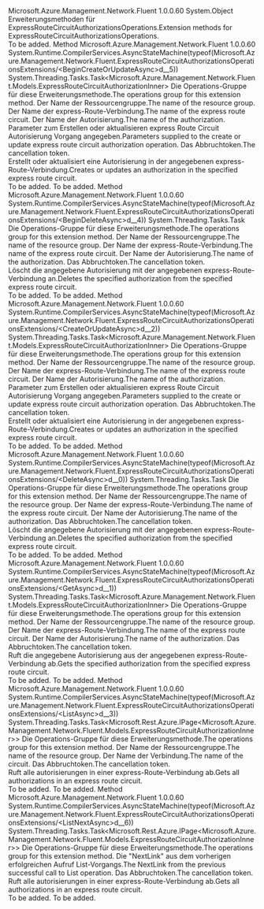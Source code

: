 <Type Name="ExpressRouteCircuitAuthorizationsOperationsExtensions" FullName="Microsoft.Azure.Management.Network.Fluent.ExpressRouteCircuitAuthorizationsOperationsExtensions">
  <TypeSignature Language="C#" Value="public static class ExpressRouteCircuitAuthorizationsOperationsExtensions" />
  <TypeSignature Language="ILAsm" Value=".class public auto ansi abstract sealed beforefieldinit ExpressRouteCircuitAuthorizationsOperationsExtensions extends System.Object" />
  <TypeSignature Language="DocId" Value="T:Microsoft.Azure.Management.Network.Fluent.ExpressRouteCircuitAuthorizationsOperationsExtensions" />
  <TypeSignature Language="VB.NET" Value="Public Module ExpressRouteCircuitAuthorizationsOperationsExtensions" />
  <TypeSignature Language="F#" Value="type ExpressRouteCircuitAuthorizationsOperationsExtensions = class" />
  <AssemblyInfo>
    <AssemblyName>Microsoft.Azure.Management.Network.Fluent</AssemblyName>
    <AssemblyVersion>1.0.0.60</AssemblyVersion>
  </AssemblyInfo>
  <Base>
    <BaseTypeName>System.Object</BaseTypeName>
  </Base>
  <Interfaces />
  <Docs>
    <summary>
            <span data-ttu-id="23b86-101">Erweiterungsmethoden für ExpressRouteCircuitAuthorizationsOperations.</span><span class="sxs-lookup"><span data-stu-id="23b86-101">Extension methods for ExpressRouteCircuitAuthorizationsOperations.</span></span>
            </summary>
    <remarks>To be added.</remarks>
  </Docs>
  <Members>
    <Member MemberName="BeginCreateOrUpdateAsync">
      <MemberSignature Language="C#" Value="public static System.Threading.Tasks.Task&lt;Microsoft.Azure.Management.Network.Fluent.Models.ExpressRouteCircuitAuthorizationInner&gt; BeginCreateOrUpdateAsync (this Microsoft.Azure.Management.Network.Fluent.IExpressRouteCircuitAuthorizationsOperations operations, string resourceGroupName, string circuitName, string authorizationName, Microsoft.Azure.Management.Network.Fluent.Models.ExpressRouteCircuitAuthorizationInner authorizationParameters, System.Threading.CancellationToken cancellationToken = null);" />
      <MemberSignature Language="ILAsm" Value=".method public static hidebysig class System.Threading.Tasks.Task`1&lt;class Microsoft.Azure.Management.Network.Fluent.Models.ExpressRouteCircuitAuthorizationInner&gt; BeginCreateOrUpdateAsync(class Microsoft.Azure.Management.Network.Fluent.IExpressRouteCircuitAuthorizationsOperations operations, string resourceGroupName, string circuitName, string authorizationName, class Microsoft.Azure.Management.Network.Fluent.Models.ExpressRouteCircuitAuthorizationInner authorizationParameters, valuetype System.Threading.CancellationToken cancellationToken) cil managed" />
      <MemberSignature Language="DocId" Value="M:Microsoft.Azure.Management.Network.Fluent.ExpressRouteCircuitAuthorizationsOperationsExtensions.BeginCreateOrUpdateAsync(Microsoft.Azure.Management.Network.Fluent.IExpressRouteCircuitAuthorizationsOperations,System.String,System.String,System.String,Microsoft.Azure.Management.Network.Fluent.Models.ExpressRouteCircuitAuthorizationInner,System.Threading.CancellationToken)" />
      <MemberSignature Language="F#" Value="static member BeginCreateOrUpdateAsync : Microsoft.Azure.Management.Network.Fluent.IExpressRouteCircuitAuthorizationsOperations * string * string * string * Microsoft.Azure.Management.Network.Fluent.Models.ExpressRouteCircuitAuthorizationInner * System.Threading.CancellationToken -&gt; System.Threading.Tasks.Task&lt;Microsoft.Azure.Management.Network.Fluent.Models.ExpressRouteCircuitAuthorizationInner&gt;" Usage="Microsoft.Azure.Management.Network.Fluent.ExpressRouteCircuitAuthorizationsOperationsExtensions.BeginCreateOrUpdateAsync (operations, resourceGroupName, circuitName, authorizationName, authorizationParameters, cancellationToken)" />
      <MemberType>Method</MemberType>
      <AssemblyInfo>
        <AssemblyName>Microsoft.Azure.Management.Network.Fluent</AssemblyName>
        <AssemblyVersion>1.0.0.60</AssemblyVersion>
      </AssemblyInfo>
      <Attributes>
        <Attribute>
          <AttributeName>System.Runtime.CompilerServices.AsyncStateMachine(typeof(Microsoft.Azure.Management.Network.Fluent.ExpressRouteCircuitAuthorizationsOperationsExtensions/&lt;BeginCreateOrUpdateAsync&gt;d__5))</AttributeName>
        </Attribute>
      </Attributes>
      <ReturnValue>
        <ReturnType>System.Threading.Tasks.Task&lt;Microsoft.Azure.Management.Network.Fluent.Models.ExpressRouteCircuitAuthorizationInner&gt;</ReturnType>
      </ReturnValue>
      <Parameters>
        <Parameter Name="operations" Type="Microsoft.Azure.Management.Network.Fluent.IExpressRouteCircuitAuthorizationsOperations" RefType="this" />
        <Parameter Name="resourceGroupName" Type="System.String" />
        <Parameter Name="circuitName" Type="System.String" />
        <Parameter Name="authorizationName" Type="System.String" />
        <Parameter Name="authorizationParameters" Type="Microsoft.Azure.Management.Network.Fluent.Models.ExpressRouteCircuitAuthorizationInner" />
        <Parameter Name="cancellationToken" Type="System.Threading.CancellationToken" />
      </Parameters>
      <Docs>
        <param name="operations">
            <span data-ttu-id="23b86-102">Die Operations-Gruppe für diese Erweiterungsmethode.</span><span class="sxs-lookup"><span data-stu-id="23b86-102">The operations group for this extension method.</span></span>
            </param>
        <param name="resourceGroupName">
            <span data-ttu-id="23b86-103">Der Name der Ressourcengruppe.</span><span class="sxs-lookup"><span data-stu-id="23b86-103">The name of the resource group.</span></span>
            </param>
        <param name="circuitName">
            <span data-ttu-id="23b86-104">Der Name der express-Route-Verbindung.</span><span class="sxs-lookup"><span data-stu-id="23b86-104">The name of the express route circuit.</span></span>
            </param>
        <param name="authorizationName">
            <span data-ttu-id="23b86-105">Der Name der Autorisierung.</span><span class="sxs-lookup"><span data-stu-id="23b86-105">The name of the authorization.</span></span>
            </param>
        <param name="authorizationParameters">
            <span data-ttu-id="23b86-106">Parameter zum Erstellen oder aktualisieren express Route Circuit Autorisierung Vorgang angegeben.</span><span class="sxs-lookup"><span data-stu-id="23b86-106">Parameters supplied to the create or update express route circuit authorization operation.</span></span>
            </param>
        <param name="cancellationToken">
            <span data-ttu-id="23b86-107">Das Abbruchtoken.</span><span class="sxs-lookup"><span data-stu-id="23b86-107">The cancellation token.</span></span>
            </param>
        <summary>
            <span data-ttu-id="23b86-108">Erstellt oder aktualisiert eine Autorisierung in der angegebenen express-Route-Verbindung.</span><span class="sxs-lookup"><span data-stu-id="23b86-108">Creates or updates an authorization in the specified express route circuit.</span></span>
            </summary>
        <returns>To be added.</returns>
        <remarks>To be added.</remarks>
      </Docs>
    </Member>
    <Member MemberName="BeginDeleteAsync">
      <MemberSignature Language="C#" Value="public static System.Threading.Tasks.Task BeginDeleteAsync (this Microsoft.Azure.Management.Network.Fluent.IExpressRouteCircuitAuthorizationsOperations operations, string resourceGroupName, string circuitName, string authorizationName, System.Threading.CancellationToken cancellationToken = null);" />
      <MemberSignature Language="ILAsm" Value=".method public static hidebysig class System.Threading.Tasks.Task BeginDeleteAsync(class Microsoft.Azure.Management.Network.Fluent.IExpressRouteCircuitAuthorizationsOperations operations, string resourceGroupName, string circuitName, string authorizationName, valuetype System.Threading.CancellationToken cancellationToken) cil managed" />
      <MemberSignature Language="DocId" Value="M:Microsoft.Azure.Management.Network.Fluent.ExpressRouteCircuitAuthorizationsOperationsExtensions.BeginDeleteAsync(Microsoft.Azure.Management.Network.Fluent.IExpressRouteCircuitAuthorizationsOperations,System.String,System.String,System.String,System.Threading.CancellationToken)" />
      <MemberSignature Language="F#" Value="static member BeginDeleteAsync : Microsoft.Azure.Management.Network.Fluent.IExpressRouteCircuitAuthorizationsOperations * string * string * string * System.Threading.CancellationToken -&gt; System.Threading.Tasks.Task" Usage="Microsoft.Azure.Management.Network.Fluent.ExpressRouteCircuitAuthorizationsOperationsExtensions.BeginDeleteAsync (operations, resourceGroupName, circuitName, authorizationName, cancellationToken)" />
      <MemberType>Method</MemberType>
      <AssemblyInfo>
        <AssemblyName>Microsoft.Azure.Management.Network.Fluent</AssemblyName>
        <AssemblyVersion>1.0.0.60</AssemblyVersion>
      </AssemblyInfo>
      <Attributes>
        <Attribute>
          <AttributeName>System.Runtime.CompilerServices.AsyncStateMachine(typeof(Microsoft.Azure.Management.Network.Fluent.ExpressRouteCircuitAuthorizationsOperationsExtensions/&lt;BeginDeleteAsync&gt;d__4))</AttributeName>
        </Attribute>
      </Attributes>
      <ReturnValue>
        <ReturnType>System.Threading.Tasks.Task</ReturnType>
      </ReturnValue>
      <Parameters>
        <Parameter Name="operations" Type="Microsoft.Azure.Management.Network.Fluent.IExpressRouteCircuitAuthorizationsOperations" RefType="this" />
        <Parameter Name="resourceGroupName" Type="System.String" />
        <Parameter Name="circuitName" Type="System.String" />
        <Parameter Name="authorizationName" Type="System.String" />
        <Parameter Name="cancellationToken" Type="System.Threading.CancellationToken" />
      </Parameters>
      <Docs>
        <param name="operations">
            <span data-ttu-id="23b86-109">Die Operations-Gruppe für diese Erweiterungsmethode.</span><span class="sxs-lookup"><span data-stu-id="23b86-109">The operations group for this extension method.</span></span>
            </param>
        <param name="resourceGroupName">
            <span data-ttu-id="23b86-110">Der Name der Ressourcengruppe.</span><span class="sxs-lookup"><span data-stu-id="23b86-110">The name of the resource group.</span></span>
            </param>
        <param name="circuitName">
            <span data-ttu-id="23b86-111">Der Name der express-Route-Verbindung.</span><span class="sxs-lookup"><span data-stu-id="23b86-111">The name of the express route circuit.</span></span>
            </param>
        <param name="authorizationName">
            <span data-ttu-id="23b86-112">Der Name der Autorisierung.</span><span class="sxs-lookup"><span data-stu-id="23b86-112">The name of the authorization.</span></span>
            </param>
        <param name="cancellationToken">
            <span data-ttu-id="23b86-113">Das Abbruchtoken.</span><span class="sxs-lookup"><span data-stu-id="23b86-113">The cancellation token.</span></span>
            </param>
        <summary>
            <span data-ttu-id="23b86-114">Löscht die angegebene Autorisierung mit der angegebenen express-Route-Verbindung an.</span><span class="sxs-lookup"><span data-stu-id="23b86-114">Deletes the specified authorization from the specified express route circuit.</span></span>
            </summary>
        <returns>To be added.</returns>
        <remarks>To be added.</remarks>
      </Docs>
    </Member>
    <Member MemberName="CreateOrUpdateAsync">
      <MemberSignature Language="C#" Value="public static System.Threading.Tasks.Task&lt;Microsoft.Azure.Management.Network.Fluent.Models.ExpressRouteCircuitAuthorizationInner&gt; CreateOrUpdateAsync (this Microsoft.Azure.Management.Network.Fluent.IExpressRouteCircuitAuthorizationsOperations operations, string resourceGroupName, string circuitName, string authorizationName, Microsoft.Azure.Management.Network.Fluent.Models.ExpressRouteCircuitAuthorizationInner authorizationParameters, System.Threading.CancellationToken cancellationToken = null);" />
      <MemberSignature Language="ILAsm" Value=".method public static hidebysig class System.Threading.Tasks.Task`1&lt;class Microsoft.Azure.Management.Network.Fluent.Models.ExpressRouteCircuitAuthorizationInner&gt; CreateOrUpdateAsync(class Microsoft.Azure.Management.Network.Fluent.IExpressRouteCircuitAuthorizationsOperations operations, string resourceGroupName, string circuitName, string authorizationName, class Microsoft.Azure.Management.Network.Fluent.Models.ExpressRouteCircuitAuthorizationInner authorizationParameters, valuetype System.Threading.CancellationToken cancellationToken) cil managed" />
      <MemberSignature Language="DocId" Value="M:Microsoft.Azure.Management.Network.Fluent.ExpressRouteCircuitAuthorizationsOperationsExtensions.CreateOrUpdateAsync(Microsoft.Azure.Management.Network.Fluent.IExpressRouteCircuitAuthorizationsOperations,System.String,System.String,System.String,Microsoft.Azure.Management.Network.Fluent.Models.ExpressRouteCircuitAuthorizationInner,System.Threading.CancellationToken)" />
      <MemberSignature Language="F#" Value="static member CreateOrUpdateAsync : Microsoft.Azure.Management.Network.Fluent.IExpressRouteCircuitAuthorizationsOperations * string * string * string * Microsoft.Azure.Management.Network.Fluent.Models.ExpressRouteCircuitAuthorizationInner * System.Threading.CancellationToken -&gt; System.Threading.Tasks.Task&lt;Microsoft.Azure.Management.Network.Fluent.Models.ExpressRouteCircuitAuthorizationInner&gt;" Usage="Microsoft.Azure.Management.Network.Fluent.ExpressRouteCircuitAuthorizationsOperationsExtensions.CreateOrUpdateAsync (operations, resourceGroupName, circuitName, authorizationName, authorizationParameters, cancellationToken)" />
      <MemberType>Method</MemberType>
      <AssemblyInfo>
        <AssemblyName>Microsoft.Azure.Management.Network.Fluent</AssemblyName>
        <AssemblyVersion>1.0.0.60</AssemblyVersion>
      </AssemblyInfo>
      <Attributes>
        <Attribute>
          <AttributeName>System.Runtime.CompilerServices.AsyncStateMachine(typeof(Microsoft.Azure.Management.Network.Fluent.ExpressRouteCircuitAuthorizationsOperationsExtensions/&lt;CreateOrUpdateAsync&gt;d__2))</AttributeName>
        </Attribute>
      </Attributes>
      <ReturnValue>
        <ReturnType>System.Threading.Tasks.Task&lt;Microsoft.Azure.Management.Network.Fluent.Models.ExpressRouteCircuitAuthorizationInner&gt;</ReturnType>
      </ReturnValue>
      <Parameters>
        <Parameter Name="operations" Type="Microsoft.Azure.Management.Network.Fluent.IExpressRouteCircuitAuthorizationsOperations" RefType="this" />
        <Parameter Name="resourceGroupName" Type="System.String" />
        <Parameter Name="circuitName" Type="System.String" />
        <Parameter Name="authorizationName" Type="System.String" />
        <Parameter Name="authorizationParameters" Type="Microsoft.Azure.Management.Network.Fluent.Models.ExpressRouteCircuitAuthorizationInner" />
        <Parameter Name="cancellationToken" Type="System.Threading.CancellationToken" />
      </Parameters>
      <Docs>
        <param name="operations">
            <span data-ttu-id="23b86-115">Die Operations-Gruppe für diese Erweiterungsmethode.</span><span class="sxs-lookup"><span data-stu-id="23b86-115">The operations group for this extension method.</span></span>
            </param>
        <param name="resourceGroupName">
            <span data-ttu-id="23b86-116">Der Name der Ressourcengruppe.</span><span class="sxs-lookup"><span data-stu-id="23b86-116">The name of the resource group.</span></span>
            </param>
        <param name="circuitName">
            <span data-ttu-id="23b86-117">Der Name der express-Route-Verbindung.</span><span class="sxs-lookup"><span data-stu-id="23b86-117">The name of the express route circuit.</span></span>
            </param>
        <param name="authorizationName">
            <span data-ttu-id="23b86-118">Der Name der Autorisierung.</span><span class="sxs-lookup"><span data-stu-id="23b86-118">The name of the authorization.</span></span>
            </param>
        <param name="authorizationParameters">
            <span data-ttu-id="23b86-119">Parameter zum Erstellen oder aktualisieren express Route Circuit Autorisierung Vorgang angegeben.</span><span class="sxs-lookup"><span data-stu-id="23b86-119">Parameters supplied to the create or update express route circuit authorization operation.</span></span>
            </param>
        <param name="cancellationToken">
            <span data-ttu-id="23b86-120">Das Abbruchtoken.</span><span class="sxs-lookup"><span data-stu-id="23b86-120">The cancellation token.</span></span>
            </param>
        <summary>
            <span data-ttu-id="23b86-121">Erstellt oder aktualisiert eine Autorisierung in der angegebenen express-Route-Verbindung.</span><span class="sxs-lookup"><span data-stu-id="23b86-121">Creates or updates an authorization in the specified express route circuit.</span></span>
            </summary>
        <returns>To be added.</returns>
        <remarks>To be added.</remarks>
      </Docs>
    </Member>
    <Member MemberName="DeleteAsync">
      <MemberSignature Language="C#" Value="public static System.Threading.Tasks.Task DeleteAsync (this Microsoft.Azure.Management.Network.Fluent.IExpressRouteCircuitAuthorizationsOperations operations, string resourceGroupName, string circuitName, string authorizationName, System.Threading.CancellationToken cancellationToken = null);" />
      <MemberSignature Language="ILAsm" Value=".method public static hidebysig class System.Threading.Tasks.Task DeleteAsync(class Microsoft.Azure.Management.Network.Fluent.IExpressRouteCircuitAuthorizationsOperations operations, string resourceGroupName, string circuitName, string authorizationName, valuetype System.Threading.CancellationToken cancellationToken) cil managed" />
      <MemberSignature Language="DocId" Value="M:Microsoft.Azure.Management.Network.Fluent.ExpressRouteCircuitAuthorizationsOperationsExtensions.DeleteAsync(Microsoft.Azure.Management.Network.Fluent.IExpressRouteCircuitAuthorizationsOperations,System.String,System.String,System.String,System.Threading.CancellationToken)" />
      <MemberSignature Language="F#" Value="static member DeleteAsync : Microsoft.Azure.Management.Network.Fluent.IExpressRouteCircuitAuthorizationsOperations * string * string * string * System.Threading.CancellationToken -&gt; System.Threading.Tasks.Task" Usage="Microsoft.Azure.Management.Network.Fluent.ExpressRouteCircuitAuthorizationsOperationsExtensions.DeleteAsync (operations, resourceGroupName, circuitName, authorizationName, cancellationToken)" />
      <MemberType>Method</MemberType>
      <AssemblyInfo>
        <AssemblyName>Microsoft.Azure.Management.Network.Fluent</AssemblyName>
        <AssemblyVersion>1.0.0.60</AssemblyVersion>
      </AssemblyInfo>
      <Attributes>
        <Attribute>
          <AttributeName>System.Runtime.CompilerServices.AsyncStateMachine(typeof(Microsoft.Azure.Management.Network.Fluent.ExpressRouteCircuitAuthorizationsOperationsExtensions/&lt;DeleteAsync&gt;d__0))</AttributeName>
        </Attribute>
      </Attributes>
      <ReturnValue>
        <ReturnType>System.Threading.Tasks.Task</ReturnType>
      </ReturnValue>
      <Parameters>
        <Parameter Name="operations" Type="Microsoft.Azure.Management.Network.Fluent.IExpressRouteCircuitAuthorizationsOperations" RefType="this" />
        <Parameter Name="resourceGroupName" Type="System.String" />
        <Parameter Name="circuitName" Type="System.String" />
        <Parameter Name="authorizationName" Type="System.String" />
        <Parameter Name="cancellationToken" Type="System.Threading.CancellationToken" />
      </Parameters>
      <Docs>
        <param name="operations">
            <span data-ttu-id="23b86-122">Die Operations-Gruppe für diese Erweiterungsmethode.</span><span class="sxs-lookup"><span data-stu-id="23b86-122">The operations group for this extension method.</span></span>
            </param>
        <param name="resourceGroupName">
            <span data-ttu-id="23b86-123">Der Name der Ressourcengruppe.</span><span class="sxs-lookup"><span data-stu-id="23b86-123">The name of the resource group.</span></span>
            </param>
        <param name="circuitName">
            <span data-ttu-id="23b86-124">Der Name der express-Route-Verbindung.</span><span class="sxs-lookup"><span data-stu-id="23b86-124">The name of the express route circuit.</span></span>
            </param>
        <param name="authorizationName">
            <span data-ttu-id="23b86-125">Der Name der Autorisierung.</span><span class="sxs-lookup"><span data-stu-id="23b86-125">The name of the authorization.</span></span>
            </param>
        <param name="cancellationToken">
            <span data-ttu-id="23b86-126">Das Abbruchtoken.</span><span class="sxs-lookup"><span data-stu-id="23b86-126">The cancellation token.</span></span>
            </param>
        <summary>
            <span data-ttu-id="23b86-127">Löscht die angegebene Autorisierung mit der angegebenen express-Route-Verbindung an.</span><span class="sxs-lookup"><span data-stu-id="23b86-127">Deletes the specified authorization from the specified express route circuit.</span></span>
            </summary>
        <returns>To be added.</returns>
        <remarks>To be added.</remarks>
      </Docs>
    </Member>
    <Member MemberName="GetAsync">
      <MemberSignature Language="C#" Value="public static System.Threading.Tasks.Task&lt;Microsoft.Azure.Management.Network.Fluent.Models.ExpressRouteCircuitAuthorizationInner&gt; GetAsync (this Microsoft.Azure.Management.Network.Fluent.IExpressRouteCircuitAuthorizationsOperations operations, string resourceGroupName, string circuitName, string authorizationName, System.Threading.CancellationToken cancellationToken = null);" />
      <MemberSignature Language="ILAsm" Value=".method public static hidebysig class System.Threading.Tasks.Task`1&lt;class Microsoft.Azure.Management.Network.Fluent.Models.ExpressRouteCircuitAuthorizationInner&gt; GetAsync(class Microsoft.Azure.Management.Network.Fluent.IExpressRouteCircuitAuthorizationsOperations operations, string resourceGroupName, string circuitName, string authorizationName, valuetype System.Threading.CancellationToken cancellationToken) cil managed" />
      <MemberSignature Language="DocId" Value="M:Microsoft.Azure.Management.Network.Fluent.ExpressRouteCircuitAuthorizationsOperationsExtensions.GetAsync(Microsoft.Azure.Management.Network.Fluent.IExpressRouteCircuitAuthorizationsOperations,System.String,System.String,System.String,System.Threading.CancellationToken)" />
      <MemberSignature Language="F#" Value="static member GetAsync : Microsoft.Azure.Management.Network.Fluent.IExpressRouteCircuitAuthorizationsOperations * string * string * string * System.Threading.CancellationToken -&gt; System.Threading.Tasks.Task&lt;Microsoft.Azure.Management.Network.Fluent.Models.ExpressRouteCircuitAuthorizationInner&gt;" Usage="Microsoft.Azure.Management.Network.Fluent.ExpressRouteCircuitAuthorizationsOperationsExtensions.GetAsync (operations, resourceGroupName, circuitName, authorizationName, cancellationToken)" />
      <MemberType>Method</MemberType>
      <AssemblyInfo>
        <AssemblyName>Microsoft.Azure.Management.Network.Fluent</AssemblyName>
        <AssemblyVersion>1.0.0.60</AssemblyVersion>
      </AssemblyInfo>
      <Attributes>
        <Attribute>
          <AttributeName>System.Runtime.CompilerServices.AsyncStateMachine(typeof(Microsoft.Azure.Management.Network.Fluent.ExpressRouteCircuitAuthorizationsOperationsExtensions/&lt;GetAsync&gt;d__1))</AttributeName>
        </Attribute>
      </Attributes>
      <ReturnValue>
        <ReturnType>System.Threading.Tasks.Task&lt;Microsoft.Azure.Management.Network.Fluent.Models.ExpressRouteCircuitAuthorizationInner&gt;</ReturnType>
      </ReturnValue>
      <Parameters>
        <Parameter Name="operations" Type="Microsoft.Azure.Management.Network.Fluent.IExpressRouteCircuitAuthorizationsOperations" RefType="this" />
        <Parameter Name="resourceGroupName" Type="System.String" />
        <Parameter Name="circuitName" Type="System.String" />
        <Parameter Name="authorizationName" Type="System.String" />
        <Parameter Name="cancellationToken" Type="System.Threading.CancellationToken" />
      </Parameters>
      <Docs>
        <param name="operations">
            <span data-ttu-id="23b86-128">Die Operations-Gruppe für diese Erweiterungsmethode.</span><span class="sxs-lookup"><span data-stu-id="23b86-128">The operations group for this extension method.</span></span>
            </param>
        <param name="resourceGroupName">
            <span data-ttu-id="23b86-129">Der Name der Ressourcengruppe.</span><span class="sxs-lookup"><span data-stu-id="23b86-129">The name of the resource group.</span></span>
            </param>
        <param name="circuitName">
            <span data-ttu-id="23b86-130">Der Name der express-Route-Verbindung.</span><span class="sxs-lookup"><span data-stu-id="23b86-130">The name of the express route circuit.</span></span>
            </param>
        <param name="authorizationName">
            <span data-ttu-id="23b86-131">Der Name der Autorisierung.</span><span class="sxs-lookup"><span data-stu-id="23b86-131">The name of the authorization.</span></span>
            </param>
        <param name="cancellationToken">
            <span data-ttu-id="23b86-132">Das Abbruchtoken.</span><span class="sxs-lookup"><span data-stu-id="23b86-132">The cancellation token.</span></span>
            </param>
        <summary>
            <span data-ttu-id="23b86-133">Ruft die angegebene Autorisierung aus der angegebenen express-Route-Verbindung ab.</span><span class="sxs-lookup"><span data-stu-id="23b86-133">Gets the specified authorization from the specified express route circuit.</span></span>
            </summary>
        <returns>To be added.</returns>
        <remarks>To be added.</remarks>
      </Docs>
    </Member>
    <Member MemberName="ListAsync">
      <MemberSignature Language="C#" Value="public static System.Threading.Tasks.Task&lt;Microsoft.Rest.Azure.IPage&lt;Microsoft.Azure.Management.Network.Fluent.Models.ExpressRouteCircuitAuthorizationInner&gt;&gt; ListAsync (this Microsoft.Azure.Management.Network.Fluent.IExpressRouteCircuitAuthorizationsOperations operations, string resourceGroupName, string circuitName, System.Threading.CancellationToken cancellationToken = null);" />
      <MemberSignature Language="ILAsm" Value=".method public static hidebysig class System.Threading.Tasks.Task`1&lt;class Microsoft.Rest.Azure.IPage`1&lt;class Microsoft.Azure.Management.Network.Fluent.Models.ExpressRouteCircuitAuthorizationInner&gt;&gt; ListAsync(class Microsoft.Azure.Management.Network.Fluent.IExpressRouteCircuitAuthorizationsOperations operations, string resourceGroupName, string circuitName, valuetype System.Threading.CancellationToken cancellationToken) cil managed" />
      <MemberSignature Language="DocId" Value="M:Microsoft.Azure.Management.Network.Fluent.ExpressRouteCircuitAuthorizationsOperationsExtensions.ListAsync(Microsoft.Azure.Management.Network.Fluent.IExpressRouteCircuitAuthorizationsOperations,System.String,System.String,System.Threading.CancellationToken)" />
      <MemberSignature Language="F#" Value="static member ListAsync : Microsoft.Azure.Management.Network.Fluent.IExpressRouteCircuitAuthorizationsOperations * string * string * System.Threading.CancellationToken -&gt; System.Threading.Tasks.Task&lt;Microsoft.Rest.Azure.IPage&lt;Microsoft.Azure.Management.Network.Fluent.Models.ExpressRouteCircuitAuthorizationInner&gt;&gt;" Usage="Microsoft.Azure.Management.Network.Fluent.ExpressRouteCircuitAuthorizationsOperationsExtensions.ListAsync (operations, resourceGroupName, circuitName, cancellationToken)" />
      <MemberType>Method</MemberType>
      <AssemblyInfo>
        <AssemblyName>Microsoft.Azure.Management.Network.Fluent</AssemblyName>
        <AssemblyVersion>1.0.0.60</AssemblyVersion>
      </AssemblyInfo>
      <Attributes>
        <Attribute>
          <AttributeName>System.Runtime.CompilerServices.AsyncStateMachine(typeof(Microsoft.Azure.Management.Network.Fluent.ExpressRouteCircuitAuthorizationsOperationsExtensions/&lt;ListAsync&gt;d__3))</AttributeName>
        </Attribute>
      </Attributes>
      <ReturnValue>
        <ReturnType>System.Threading.Tasks.Task&lt;Microsoft.Rest.Azure.IPage&lt;Microsoft.Azure.Management.Network.Fluent.Models.ExpressRouteCircuitAuthorizationInner&gt;&gt;</ReturnType>
      </ReturnValue>
      <Parameters>
        <Parameter Name="operations" Type="Microsoft.Azure.Management.Network.Fluent.IExpressRouteCircuitAuthorizationsOperations" RefType="this" />
        <Parameter Name="resourceGroupName" Type="System.String" />
        <Parameter Name="circuitName" Type="System.String" />
        <Parameter Name="cancellationToken" Type="System.Threading.CancellationToken" />
      </Parameters>
      <Docs>
        <param name="operations">
            <span data-ttu-id="23b86-134">Die Operations-Gruppe für diese Erweiterungsmethode.</span><span class="sxs-lookup"><span data-stu-id="23b86-134">The operations group for this extension method.</span></span>
            </param>
        <param name="resourceGroupName">
            <span data-ttu-id="23b86-135">Der Name der Ressourcengruppe.</span><span class="sxs-lookup"><span data-stu-id="23b86-135">The name of the resource group.</span></span>
            </param>
        <param name="circuitName">
            <span data-ttu-id="23b86-136">Der Name der Verbindung.</span><span class="sxs-lookup"><span data-stu-id="23b86-136">The name of the circuit.</span></span>
            </param>
        <param name="cancellationToken">
            <span data-ttu-id="23b86-137">Das Abbruchtoken.</span><span class="sxs-lookup"><span data-stu-id="23b86-137">The cancellation token.</span></span>
            </param>
        <summary>
            <span data-ttu-id="23b86-138">Ruft alle autorisierungen in einer express-Route-Verbindung ab.</span><span class="sxs-lookup"><span data-stu-id="23b86-138">Gets all authorizations in an express route circuit.</span></span>
            </summary>
        <returns>To be added.</returns>
        <remarks>To be added.</remarks>
      </Docs>
    </Member>
    <Member MemberName="ListNextAsync">
      <MemberSignature Language="C#" Value="public static System.Threading.Tasks.Task&lt;Microsoft.Rest.Azure.IPage&lt;Microsoft.Azure.Management.Network.Fluent.Models.ExpressRouteCircuitAuthorizationInner&gt;&gt; ListNextAsync (this Microsoft.Azure.Management.Network.Fluent.IExpressRouteCircuitAuthorizationsOperations operations, string nextPageLink, System.Threading.CancellationToken cancellationToken = null);" />
      <MemberSignature Language="ILAsm" Value=".method public static hidebysig class System.Threading.Tasks.Task`1&lt;class Microsoft.Rest.Azure.IPage`1&lt;class Microsoft.Azure.Management.Network.Fluent.Models.ExpressRouteCircuitAuthorizationInner&gt;&gt; ListNextAsync(class Microsoft.Azure.Management.Network.Fluent.IExpressRouteCircuitAuthorizationsOperations operations, string nextPageLink, valuetype System.Threading.CancellationToken cancellationToken) cil managed" />
      <MemberSignature Language="DocId" Value="M:Microsoft.Azure.Management.Network.Fluent.ExpressRouteCircuitAuthorizationsOperationsExtensions.ListNextAsync(Microsoft.Azure.Management.Network.Fluent.IExpressRouteCircuitAuthorizationsOperations,System.String,System.Threading.CancellationToken)" />
      <MemberSignature Language="F#" Value="static member ListNextAsync : Microsoft.Azure.Management.Network.Fluent.IExpressRouteCircuitAuthorizationsOperations * string * System.Threading.CancellationToken -&gt; System.Threading.Tasks.Task&lt;Microsoft.Rest.Azure.IPage&lt;Microsoft.Azure.Management.Network.Fluent.Models.ExpressRouteCircuitAuthorizationInner&gt;&gt;" Usage="Microsoft.Azure.Management.Network.Fluent.ExpressRouteCircuitAuthorizationsOperationsExtensions.ListNextAsync (operations, nextPageLink, cancellationToken)" />
      <MemberType>Method</MemberType>
      <AssemblyInfo>
        <AssemblyName>Microsoft.Azure.Management.Network.Fluent</AssemblyName>
        <AssemblyVersion>1.0.0.60</AssemblyVersion>
      </AssemblyInfo>
      <Attributes>
        <Attribute>
          <AttributeName>System.Runtime.CompilerServices.AsyncStateMachine(typeof(Microsoft.Azure.Management.Network.Fluent.ExpressRouteCircuitAuthorizationsOperationsExtensions/&lt;ListNextAsync&gt;d__6))</AttributeName>
        </Attribute>
      </Attributes>
      <ReturnValue>
        <ReturnType>System.Threading.Tasks.Task&lt;Microsoft.Rest.Azure.IPage&lt;Microsoft.Azure.Management.Network.Fluent.Models.ExpressRouteCircuitAuthorizationInner&gt;&gt;</ReturnType>
      </ReturnValue>
      <Parameters>
        <Parameter Name="operations" Type="Microsoft.Azure.Management.Network.Fluent.IExpressRouteCircuitAuthorizationsOperations" RefType="this" />
        <Parameter Name="nextPageLink" Type="System.String" />
        <Parameter Name="cancellationToken" Type="System.Threading.CancellationToken" />
      </Parameters>
      <Docs>
        <param name="operations">
            <span data-ttu-id="23b86-139">Die Operations-Gruppe für diese Erweiterungsmethode.</span><span class="sxs-lookup"><span data-stu-id="23b86-139">The operations group for this extension method.</span></span>
            </param>
        <param name="nextPageLink">
            <span data-ttu-id="23b86-140">Die "NextLink" aus dem vorherigen erfolgreichen Aufruf List-Vorgangs.</span><span class="sxs-lookup"><span data-stu-id="23b86-140">The NextLink from the previous successful call to List operation.</span></span>
            </param>
        <param name="cancellationToken">
            <span data-ttu-id="23b86-141">Das Abbruchtoken.</span><span class="sxs-lookup"><span data-stu-id="23b86-141">The cancellation token.</span></span>
            </param>
        <summary>
            <span data-ttu-id="23b86-142">Ruft alle autorisierungen in einer express-Route-Verbindung ab.</span><span class="sxs-lookup"><span data-stu-id="23b86-142">Gets all authorizations in an express route circuit.</span></span>
            </summary>
        <returns>To be added.</returns>
        <remarks>To be added.</remarks>
      </Docs>
    </Member>
  </Members>
</Type>